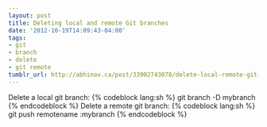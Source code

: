 ```yaml
---
layout: post
title: Deleting local and remote Git branches
date: '2012-10-19T14:09:43-04:00'
tags:
- git
- branch
- delete
- git remote
tumblr_url: http://abhinav.ca/post/33902743078/delete-local-remote-git-branches
---
```

Delete a local git branch:
{% codeblock lang:sh %}
git branch -D mybranch
{% endcodeblock %}
Delete a remote git branch:
{% codeblock lang:sh %}
git push remotename :mybranch
{% endcodeblock %}